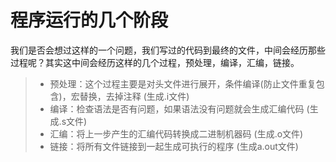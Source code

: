 # 程序运行的几个阶段
我们是否会想过这样的一个问题，我们写过的代码到最终的文件，中间会经历那些过程呢？其实这中间会经历这样的几个过程，预处理，编译，汇编，链接。

>- 预处理：这个过程主要是对头文件进行展开，条件编译(防止文件重复包含)，宏替换，去掉注释          (生成.i文件)
>- 编译：检查语法是否有问题，如果语法没有问题就会生成汇编代码                                   (生成.s文件)
>- 汇编：将上一步产生的汇编代码转换成二进制机器码                                               (生成.o文件)
>- 链接：将所有文件链接到一起生成可执行的程序                                                   (生成a.out文件)
